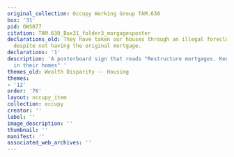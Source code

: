 ```yaml
---
original_collection: Occupy Working Group TAM.630
box: '31'
pid: OWS077
citation: TAM.630_Box31_folder3_morgagesposter
declarations_old: They have taken our houses through an illegal foreclosure process,
  despite not having the original mortgage.
declarations: '1'
description: 'A posterboard sign that reads "Restructure mortgages. Keep Americans
  in their homes" '
themes_old: Wealth Disparity -- Housing
themes:
- '12'
order: '76'
layout: occupy_item
collection: occupy
creator: ''
label: ''
image_description: ''
thumbnail: ''
manifest: ''
associated_web_archives: ''
---
```

